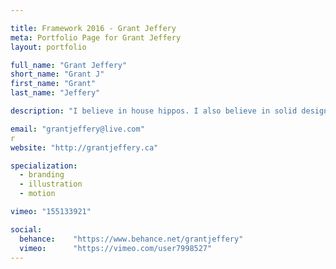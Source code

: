 ```yaml
---

title: Framework 2016 - Grant Jeffery
meta: Portfolio Page for Grant Jeffery
layout: portfolio

full_name: "Grant Jeffery"
short_name: "Grant J"
first_name: "Grant"
last_name: "Jeffery"

description: "I believe in house hippos. I also believe in solid design, slick motion, and sellable branding - that's the stuff house hippos are made of."

email: "grantjeffery@live.com"
r
website: "http://grantjeffery.ca"

specialization:
  - branding
  - illustration
  - motion

vimeo: "155133921"

social:
  behance:    "https://www.behance.net/grantjeffery"
  vimeo:      "https://vimeo.com/user7998527"
---
```

